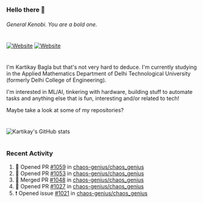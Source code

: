 ### Hello there 👋
###### General Kenobi. You are a bold one.

#
[![Website](https://img.shields.io/website?label=kartikaybagla.com&style=flat-square&url=https%3A%2F%2Fkartikaybagla.com)](https://kartikaybagla.com)
[![Website](https://img.shields.io/website?label=itwasthe.management&style=flat-square&url=https%3A%2F%2Fitwasthe.management)](https://itwasthe.management)
#

I'm Kartikay Bagla but that's not very hard to deduce. I'm currently studying in the Applied Mathematics Department of Delhi Technological University (formerly Delhi College of Engineering).

I'm interested in ML/AI, tinkering with hardware, building stuff to automate tasks and anything else that is fun, interesting and/or related to tech!

Maybe take a look at some of my repositories?

#
![Kartikay's GitHub stats](https://github-readme-stats.vercel.app/api?username=kartikay-bagla&count_private=true&show_icons=true&theme=radical)
#


### Recent Activity
<!--START_SECTION:activity-->
1. 💪 Opened PR [#1059](https://github.com/chaos-genius/chaos_genius/pull/1059) in [chaos-genius/chaos_genius](https://github.com/chaos-genius/chaos_genius)
2. 💪 Opened PR [#1053](https://github.com/chaos-genius/chaos_genius/pull/1053) in [chaos-genius/chaos_genius](https://github.com/chaos-genius/chaos_genius)
3. 🎉 Merged PR [#1048](https://github.com/chaos-genius/chaos_genius/pull/1048) in [chaos-genius/chaos_genius](https://github.com/chaos-genius/chaos_genius)
4. 💪 Opened PR [#1027](https://github.com/chaos-genius/chaos_genius/pull/1027) in [chaos-genius/chaos_genius](https://github.com/chaos-genius/chaos_genius)
5. ❗️ Opened issue [#1021](https://github.com/chaos-genius/chaos_genius/issues/1021) in [chaos-genius/chaos_genius](https://github.com/chaos-genius/chaos_genius)
<!--END_SECTION:activity-->
